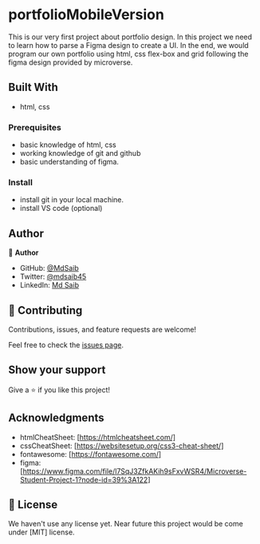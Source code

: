 # portfolioMobileVersion

 This is our very first project about portfolio design. In this project we need to learn  how to parse a Figma design to create a UI. In the end, we would program our own portfolio using html, css flex-box and grid following the figma design provided by microverse. 



## Built With

- html, css


### Prerequisites
- basic knowledge of html, css
- working knowledge of git and github
- basic understanding of figma.



### Install
- install git in your local machine.
- install VS code (optional)



## Author

👤 **Author**

- GitHub: [@MdSaib](https://github.com/MdSaib)
- Twitter: [@mdsaib45](https://twitter.com/mdsaib45)
- LinkedIn: [Md Saib](https://linkedin.com/in/mdsaib)


## 🤝 Contributing

Contributions, issues, and feature requests are welcome!

Feel free to check the [issues page](https://github.com/MdSaib/helloMicroverse/issues).

## Show your support

Give a ⭐️ if you like this project!

## Acknowledgments

- htmlCheatSheet: [https://htmlcheatsheet.com/]
- cssCheatSheet: [https://websitesetup.org/css3-cheat-sheet/]
- fontawesome: [https://fontawesome.com/]
- figma: [https://www.figma.com/file/l7SqJ3ZfkAKih9sFxvWSR4/Microverse-Student-Project-1?node-id=39%3A122]

## 📝 License

We haven't use any license yet. Near future this project would be come under [MIT] license.